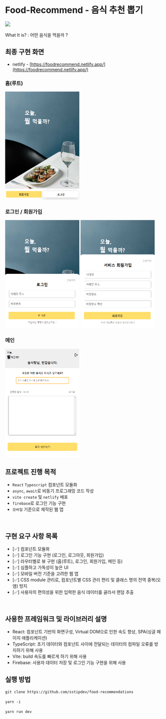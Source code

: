 # Food-Recommend - 음식 추천 뽑기

<img src="https://i.imgur.com/G7tgBoB.png" width="450px"  />

<br>


What It is? : 어떤 음식을 먹을까 ?

## 최종 구현 화면

- netlify - [https://foodrecommend.netlify.app/](https://foodrecommend.netlify.app/)


### 홈(루트)

<img src="./public/cover_root.PNG" width="240px" height="350px" />

### 로그인 / 회원가입

<p align="left">
<img src="./public/cover_login.PNG" width="240px" height="350px"/>
<img src="./public/cover_join.PNG" width="240px" height="350px"/>
</p>


### 메인

<img src="./public/cover_main.PNG" width="240px" height="350px"/>



<br>

## 프로젝트 진행 목적

- `React` `Typescript` 컴포넌트 모듈화
- `async`, `await`로 비동기 프로그래밍 코드 작성
- `vite create` 및 `netlify` 배포
- `firebase`로 로그인 기능 구현
- `모바일` 기준으로 제작된 웹 앱

<br>

## 구현 요구 사항 목록

- [✅] 컴포넌트 모듈화
- [✅] 로그인 기능 구현 (로그인, 로그아웃, 회원가입)
- [✅] 라우터별로 뷰 구현 (홈(루트), 로그인, 회원가입, 메인 등)
- [✅] 심플하고 가독성이 높은 UI
- [✅] 모바일 버전 기준을 고려한 웹 앱
- [✅] CSS module 관리로, 컴포넌트별 CSS 관리 편리 및 클래스 명의 전역 중복(오염) 방지
- [✅] 사용자의 편의성을 위한 입력한 음식 데이터를 골라서 랜덤 추출

<br>

## 사용한 프레임워크 및 라이브러리 설명

- React: 컴포넌트 기반의 화면구성, Virtual DOM으로 인한 속도 향상, SPA(싱글 페이지 애플리케이션)
- TypeScript: 초기 데이터와 컴포넌트 사이에 전달되는 데이터의 컴파일 오류를 방지하기 위해 사용
- Vite: build 속도를 빠르게 하기 위해 사용
- Firebase: 사용자 데이터 저장 및 로그인 기능 구현을 위해 사용

## 실행 방법

```
git clone https://github.com/sstipdev/food-recommendations

yarn -i

yarn run dev
```